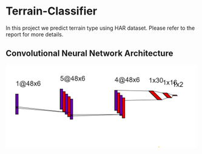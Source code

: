 # Terrain-Classifier
In this project we predict terrain type using HAR dataset. Please refer to the report for more details. 



## Convolutional Neural Network Architecture

![Model Architecture](
https://github.com/ragesah/Terrain-Classifier/blob/main/projC-finale-model-architecture.png)
